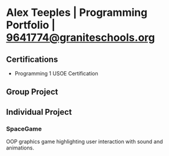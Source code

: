 # Alex Teeples | Programming Portfolio | 9641774@graniteschools.org

## Certifications
* Programming 1 USOE Certification


## Group Project

## Individual Project

### SpaceGame
OOP graphics game highlighting user interaction with sound and animations.
